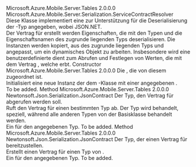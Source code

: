 <Type Name="TableContractResolver" FullName="Microsoft.Azure.Mobile.Server.Serialization.TableContractResolver">
  <TypeSignature Language="C#" Value="public class TableContractResolver : Microsoft.Azure.Mobile.Server.Serialization.ServiceContractResolver" />
  <TypeSignature Language="ILAsm" Value=".class public auto ansi beforefieldinit TableContractResolver extends Microsoft.Azure.Mobile.Server.Serialization.ServiceContractResolver" />
  <TypeSignature Language="DocId" Value="T:Microsoft.Azure.Mobile.Server.Serialization.TableContractResolver" />
  <TypeSignature Language="VB.NET" Value="Public Class TableContractResolver&#xA;Inherits ServiceContractResolver" />
  <TypeSignature Language="F#" Value="type TableContractResolver = class&#xA;    inherit ServiceContractResolver" />
  <AssemblyInfo>
    <AssemblyName>Microsoft.Azure.Mobile.Server.Tables</AssemblyName>
    <AssemblyVersion>2.0.0.0</AssemblyVersion>
  </AssemblyInfo>
  <Base>
    <BaseTypeName>Microsoft.Azure.Mobile.Server.Serialization.ServiceContractResolver</BaseTypeName>
  </Base>
  <Interfaces />
  <Docs>
    <summary>
            Diese Klasse implementiert eine <see cref="T:Newtonsoft.Json.Serialization.IContractResolver" /> zur Unterstützung für die Deserialisierung der <see cref="T:System.Web.Http.OData.Delta`1" /> -Typ angegeben, wobei JSON.NET. 
            </summary>
    <remarks>
            Der Vertrag für erstellt <see cref="T:System.Web.Http.OData.Delta`1" /> werden Eigenschaften, die mit den Typen und die Eigenschaftsnamen des zugrunde liegenden Typs deserialisieren. Die <see cref="T:Newtonsoft.Json.Serialization.JsonProperty" /> Instanzen werden kopiert, aus des zugrunde liegenden Typs <see cref="T:Newtonsoft.Json.Serialization.JsonContract" /> und angepasst, um ein dynamisches Objekt zu arbeiten. Insbesondere wird eine benutzerdefinierte <see cref="T:Newtonsoft.Json.Serialization.IValueProvider" /> dient zum Abrufen und Festlegen von Werten, die mit dem Vertrag <see cref="T:System.Dynamic.DynamicObject" />, welche <see cref="T:System.Web.Http.OData.Delta`1" /> erbt.
            </remarks>
  </Docs>
  <Members>
    <Member MemberName=".ctor">
      <MemberSignature Language="C#" Value="public TableContractResolver (System.Net.Http.Formatting.MediaTypeFormatter formatter);" />
      <MemberSignature Language="ILAsm" Value=".method public hidebysig specialname rtspecialname instance void .ctor(class System.Net.Http.Formatting.MediaTypeFormatter formatter) cil managed" />
      <MemberSignature Language="DocId" Value="M:Microsoft.Azure.Mobile.Server.Serialization.TableContractResolver.#ctor(System.Net.Http.Formatting.MediaTypeFormatter)" />
      <MemberSignature Language="VB.NET" Value="Public Sub New (formatter As MediaTypeFormatter)" />
      <MemberSignature Language="F#" Value="new Microsoft.Azure.Mobile.Server.Serialization.TableContractResolver : System.Net.Http.Formatting.MediaTypeFormatter -&gt; Microsoft.Azure.Mobile.Server.Serialization.TableContractResolver" Usage="new Microsoft.Azure.Mobile.Server.Serialization.TableContractResolver formatter" />
      <MemberType>Constructor</MemberType>
      <AssemblyInfo>
        <AssemblyName>Microsoft.Azure.Mobile.Server.Tables</AssemblyName>
        <AssemblyVersion>2.0.0.0</AssemblyVersion>
      </AssemblyInfo>
      <Parameters>
        <Parameter Name="formatter" Type="System.Net.Http.Formatting.MediaTypeFormatter" />
      </Parameters>
      <Docs>
        <param name="formatter">Die <see cref="T:System.Net.Http.Formatting.MediaTypeFormatter" /> , die von diesem <see cref="T:Microsoft.Azure.Mobile.Server.Serialization.TableContractResolver" /> zugeordnet ist.</param>
        <summary>
            Initialisiert eine neue Instanz der dem <see cref="T:Microsoft.Azure.Mobile.Server.Serialization.TableContractResolver" /> -Klasse mit einer angegebenen <paramref name="formatter" />.
            </summary>
        <remarks>To be added.</remarks>
      </Docs>
    </Member>
    <Member MemberName="CreateContract">
      <MemberSignature Language="C#" Value="protected override Newtonsoft.Json.Serialization.JsonContract CreateContract (Type objectType);" />
      <MemberSignature Language="ILAsm" Value=".method familyhidebysig virtual instance class Newtonsoft.Json.Serialization.JsonContract CreateContract(class System.Type objectType) cil managed" />
      <MemberSignature Language="DocId" Value="M:Microsoft.Azure.Mobile.Server.Serialization.TableContractResolver.CreateContract(System.Type)" />
      <MemberSignature Language="VB.NET" Value="Protected Overrides Function CreateContract (objectType As Type) As JsonContract" />
      <MemberSignature Language="F#" Value="override this.CreateContract : Type -&gt; Newtonsoft.Json.Serialization.JsonContract" Usage="tableContractResolver.CreateContract objectType" />
      <MemberType>Method</MemberType>
      <AssemblyInfo>
        <AssemblyName>Microsoft.Azure.Mobile.Server.Tables</AssemblyName>
        <AssemblyVersion>2.0.0.0</AssemblyVersion>
      </AssemblyInfo>
      <ReturnValue>
        <ReturnType>Newtonsoft.Json.Serialization.JsonContract</ReturnType>
      </ReturnValue>
      <Parameters>
        <Parameter Name="objectType" Type="System.Type" />
      </Parameters>
      <Docs>
        <param name="objectType">Der Typ, den Vertrag für abgerufen werden soll.</param>
        <summary>
            Ruft den Vertrag für einen bestimmten Typ ab. Der Typ <see cref="T:System.Web.Http.OData.Delta`1" /> wird behandelt, speziell, während alle anderen Typen von der Basisklasse behandelt werden. 
            </summary>
        <returns>Ein <see cref="T:Newtonsoft.Json.Serialization.JsonContract" /> für den angegebenen Typ.</returns>
        <remarks>To be added.</remarks>
      </Docs>
    </Member>
    <Member MemberName="GetDeltaContract">
      <MemberSignature Language="C#" Value="protected virtual Newtonsoft.Json.Serialization.JsonContract GetDeltaContract (Type objectType);" />
      <MemberSignature Language="ILAsm" Value=".method familyhidebysig newslot virtual instance class Newtonsoft.Json.Serialization.JsonContract GetDeltaContract(class System.Type objectType) cil managed" />
      <MemberSignature Language="DocId" Value="M:Microsoft.Azure.Mobile.Server.Serialization.TableContractResolver.GetDeltaContract(System.Type)" />
      <MemberSignature Language="VB.NET" Value="Protected Overridable Function GetDeltaContract (objectType As Type) As JsonContract" />
      <MemberSignature Language="F#" Value="abstract member GetDeltaContract : Type -&gt; Newtonsoft.Json.Serialization.JsonContract&#xA;override this.GetDeltaContract : Type -&gt; Newtonsoft.Json.Serialization.JsonContract" Usage="tableContractResolver.GetDeltaContract objectType" />
      <MemberType>Method</MemberType>
      <AssemblyInfo>
        <AssemblyName>Microsoft.Azure.Mobile.Server.Tables</AssemblyName>
        <AssemblyVersion>2.0.0.0</AssemblyVersion>
      </AssemblyInfo>
      <ReturnValue>
        <ReturnType>Newtonsoft.Json.Serialization.JsonContract</ReturnType>
      </ReturnValue>
      <Parameters>
        <Parameter Name="objectType" Type="System.Type" />
      </Parameters>
      <Docs>
        <param name="objectType">Der Typ, der einen Vertrag für bereitzustellen.</param>
        <summary>
            Erstellt einen Vertrag für einen Typ von <see cref="T:System.Web.Http.OData.Delta`1" />.
            </summary>
        <returns>Ein <see cref="T:Newtonsoft.Json.Serialization.JsonContract" /> für den angegebenen Typ.</returns>
        <remarks>To be added.</remarks>
      </Docs>
    </Member>
  </Members>
</Type>